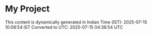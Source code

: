 # My Project

This content is dynamically generated in Indian Time (IST): 2025-07-15 10:08:54 IST
Converted to UTC: 2025-07-15 04:38:54 UTC
